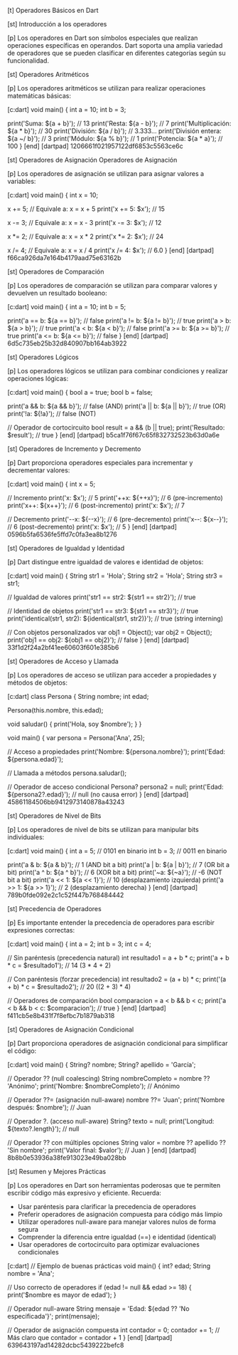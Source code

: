 [t] Operadores Básicos en Dart

[st] Introducción a los operadores

[p]
Los operadores en Dart son símbolos especiales que realizan operaciones específicas en operandos. Dart soporta una amplia variedad de operadores que se pueden clasificar en diferentes categorías según su funcionalidad.

[st] Operadores Aritméticos

[p]
Los operadores aritméticos se utilizan para realizar operaciones matemáticas básicas:

[c:dart]
void main() {
  int a = 10;
  int b = 3;
  
  print('Suma: ${a + b}');        // 13
  print('Resta: ${a - b}');       // 7
  print('Multiplicación: ${a * b}'); // 30
  print('División: ${a / b}');    // 3.333...
  print('División entera: ${a ~/ b}'); // 3
  print('Módulo: ${a % b}');      // 1
  print('Potencia: ${a * a}');    // 100
}
[end]
[dartpad] 1206661f021957122df6853c5563ce6c

[st] Operadores de Asignación Operadores de Asignación

[p]
Los operadores de asignación se utilizan para asignar valores a variables:

[c:dart]
void main() {
  int x = 10;
  
  x += 5;  // Equivale a: x = x + 5
  print('x += 5: $x'); // 15
  
  x -= 3;  // Equivale a: x = x - 3
  print('x -= 3: $x'); // 12
  
  x *= 2;  // Equivale a: x = x * 2
  print('x *= 2: $x'); // 24
  
  x /= 4;  // Equivale a: x = x / 4
  print('x /= 4: $x'); // 6.0
}
[end]
[dartpad] f66ca926da7e164b4179aad75e63162b

[st] Operadores de Comparación

[p]
Los operadores de comparación se utilizan para comparar valores y devuelven un resultado booleano:

[c:dart]
void main() {
  int a = 10;
  int b = 5;
  
  print('a == b: ${a == b}');  // false
  print('a != b: ${a != b}');  // true
  print('a > b: ${a > b}');    // true
  print('a < b: ${a < b}');    // false
  print('a >= b: ${a >= b}');  // true
  print('a <= b: ${a <= b}');  // false
}
[end]
[dartpad] 6d5c735eb25b32d840907bb164ab3922

[st] Operadores Lógicos

[p]
Los operadores lógicos se utilizan para combinar condiciones y realizar operaciones lógicas:

[c:dart]
void main() {
  bool a = true;
  bool b = false;
  
  print('a && b: ${a && b}');  // false (AND)
  print('a || b: ${a || b}');  // true (OR)
  print('!a: ${!a}');          // false (NOT)
  
  // Operador de cortocircuito
  bool result = a && (b || true);
  print('Resultado: $result'); // true
}
[end]
[dartpad] b5ca1f76f67c65f832732523b63d0a6e

[st] Operadores de Incremento y Decremento 

[p]
Dart proporciona operadores especiales para incrementar y decrementar valores:

[c:dart]
void main() {
  int x = 5;
  
  // Incremento
  print('x: $x');      // 5
  print('++x: ${++x}'); // 6 (pre-incremento)
  print('x++: ${x++}'); // 6 (post-incremento)
  print('x: $x');      // 7
  
  // Decremento
  print('--x: ${--x}'); // 6 (pre-decremento)
  print('x--: ${x--}'); // 6 (post-decremento)
  print('x: $x');      // 5
}
[end]
[dartpad] 0596b5fa6536fe5ffd7c0fa3ea8b1276

[st] Operadores de Igualdad y Identidad

[p]
Dart distingue entre igualdad de valores e identidad de objetos:

[c:dart]
void main() {
  String str1 = 'Hola';
  String str2 = 'Hola';
  String str3 = str1;
  
  // Igualdad de valores
  print('str1 == str2: ${str1 == str2}'); // true
  
  // Identidad de objetos
  print('str1 == str3: ${str1 == str3}'); // true
  print('identical(str1, str2): ${identical(str1, str2)}'); // true (string interning)
  
  // Con objetos personalizados
  var obj1 = Object();
  var obj2 = Object();
  print('obj1 == obj2: ${obj1 == obj2}'); // false
}
[end]
[dartpad] 33f1d2f24a2bf41ee60603f601e385b6

[st] Operadores de Acceso y Llamada

[p]
Los operadores de acceso se utilizan para acceder a propiedades y métodos de objetos:

[c:dart]
class Persona {
  String nombre;
  int edad;
  
  Persona(this.nombre, this.edad);
  
  void saludar() {
    print('Hola, soy $nombre');
  }
}

void main() {
  var persona = Persona('Ana', 25);
  
  // Acceso a propiedades
  print('Nombre: ${persona.nombre}');
  print('Edad: ${persona.edad}');
  
  // Llamada a métodos
  persona.saludar();
  
  // Operador de acceso condicional
  Persona? persona2 = null;
  print('Edad: ${persona2?.edad}'); // null (no causa error)
}
[end]
[dartpad] 45861184506bb9412973140878a43243

[st] Operadores de Nivel de Bits

[p]
Los operadores de nivel de bits se utilizan para manipular bits individuales:

[c:dart]
void main() {
  int a = 5;  // 0101 en binario
  int b = 3;  // 0011 en binario
  
  print('a & b: ${a & b}');   // 1 (AND bit a bit)
  print('a | b: ${a | b}');   // 7 (OR bit a bit)
  print('a ^ b: ${a ^ b}');   // 6 (XOR bit a bit)
  print('~a: ${~a}');         // -6 (NOT bit a bit)
  print('a << 1: ${a << 1}'); // 10 (desplazamiento izquierda)
  print('a >> 1: ${a >> 1}'); // 2 (desplazamiento derecha)
}
[end]
[dartpad] 789b0fde092e2c1c52f447b768484442

[st] Precedencia de Operadores

[p]
Es importante entender la precedencia de operadores para escribir expresiones correctas:

[c:dart]
void main() {
  int a = 2;
  int b = 3;
  int c = 4;
  
  // Sin paréntesis (precedencia natural)
  int resultado1 = a + b * c;
  print('a + b * c = $resultado1'); // 14 (3 * 4 + 2)
  
  // Con paréntesis (forzar precedencia)
  int resultado2 = (a + b) * c;
  print('(a + b) * c = $resultado2'); // 20 ((2 + 3) * 4)
  
  // Operadores de comparación
  bool comparacion = a < b && b < c;
  print('a < b && b < c: $comparacion'); // true
}
[end]
[dartpad] f411cb5e8b431f7f8efbc7b1879ab318

[st] Operadores de Asignación Condicional

[p]
Dart proporciona operadores de asignación condicional para simplificar el código:

[c:dart]
void main() {
  String? nombre;
  String? apellido = 'García';
  
  // Operador ?? (null coalescing)
  String nombreCompleto = nombre ?? 'Anónimo';
  print('Nombre: $nombreCompleto'); // Anónimo
  
  // Operador ??= (asignación null-aware)
  nombre ??= 'Juan';
  print('Nombre después: $nombre'); // Juan
  
  // Operador ?. (acceso null-aware)
  String? texto = null;
  print('Longitud: ${texto?.length}'); // null
  
  // Operador ?? con múltiples opciones
  String valor = nombre ?? apellido ?? 'Sin nombre';
  print('Valor final: $valor'); // Juan
}
[end]
[dartpad] 8b8b0e53936a38fe913023e49ba028bb

[st] Resumen y Mejores Prácticas

[p]
Los operadores en Dart son herramientas poderosas que te permiten escribir código más expresivo y eficiente. Recuerda:

- Usar paréntesis para clarificar la precedencia de operadores
- Preferir operadores de asignación compuesta para código más limpio
- Utilizar operadores null-aware para manejar valores nulos de forma segura
- Comprender la diferencia entre igualdad (==) e identidad (identical)
- Usar operadores de cortocircuito para optimizar evaluaciones condicionales

[c:dart]
// Ejemplo de buenas prácticas
void main() {
  int? edad;
  String nombre = 'Ana';
  
  // Uso correcto de operadores
  if (edad != null && edad >= 18) {
    print('$nombre es mayor de edad');
  }
  
  // Operador null-aware
  String mensaje = 'Edad: ${edad ?? 'No especificada'}';
  print(mensaje);
  
  // Operador de asignación compuesta
  int contador = 0;
  contador += 1; // Más claro que contador = contador + 1
}
[end]
[dartpad] 639643197ad14282dcbc5439222befc8

